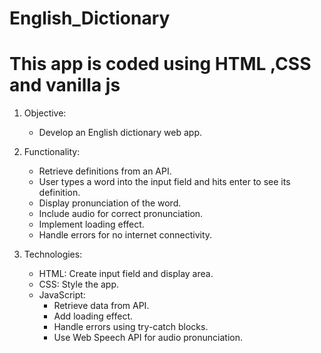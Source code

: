 # English_Dictionary
# This app is coded using HTML ,CSS and vanilla js

1. Objective:
   - Develop an English dictionary web app.

2. Functionality:
   - Retrieve definitions from an API.
   - User types a word into the input field and hits enter to see its definition.
   - Display pronunciation of the word.
   - Include audio for correct pronunciation.
   - Implement loading effect.
   - Handle errors for no internet connectivity.

3. Technologies:
   - HTML: Create input field and display area.
   - CSS: Style the app.
   - JavaScript:
     - Retrieve data from API.
     - Add loading effect.
     - Handle errors using try-catch blocks.
     - Use Web Speech API for audio pronunciation.
